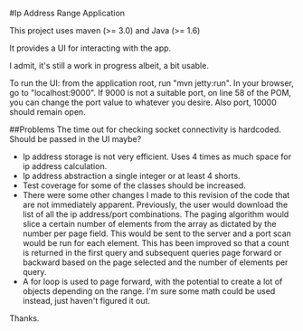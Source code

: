 #Ip Address Range Application

This project uses maven (>= 3.0) and Java (>= 1.6)

It provides a UI for interacting with the app.

I admit, it's still a work in progress albeit, a bit usable.

To run the UI:
from the application root, run "mvn jetty:run".
In your browser, go to "localhost:9000".
If 9000 is not a suitable port, on line 58 of the POM, you can change the port value to whatever you desire.
Also port, 10000 should remain open.

##Problems
The time out for checking socket connectivity is hardcoded. Should be passed in the UI maybe?

* Ip address storage is not very efficient. Uses 4 times as much space for ip address calculation.
* Ip address abstraction a single integer or at least 4 shorts.
* Test coverage for some of the classes should be increased.
* There were some other changes I made to this revision of the code that are not immediately apparent.
Previously, the user would download the list of all the ip address/port combinations. The paging algorithm would
slice a certain number of elements from the array as dictated by the number per page field. This would be sent to the server
and a port scan would be run for each element. This has been improved so that a count is returned in the first query
and subsequent queries page forward or backward based on the page selected and the number of elements per query.
* A for loop is used to page forward, with the potential to create a lot of objects depending on the range.
I'm sure some math could be used instead, just haven't figured it out.


Thanks.

